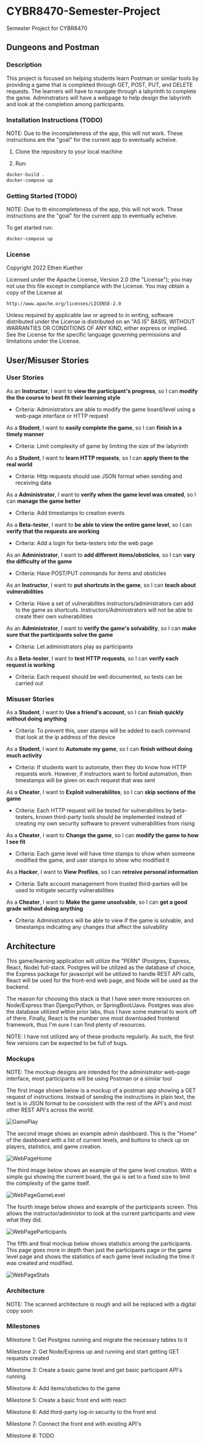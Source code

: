 # CYBR8470-Semester-Project
Semester Project for CYBR8470

## Dungeons and Postman

### Description

This project is focused on helping students learn Postman or similar tools by providing a game that is completed through GET, POST, PUT, and DELETE requests. The learners will have to navigate through a labyrinth to complete the game. Adminstrators will have a webpage to help design the labyrinth and look at the completion among participants.

### Installation Instructions (TODO)

NOTE: Due to the incompleteness of the app, this will not work. These instructions are the "goal" for the current app to eventually acheive.

1. Clone the repository to your local machine

2. Run:
```bash
docker-build .
docker-compose up
```

### Getting Started (TODO)

NOTE: Due to th eincompleteness of the app, this will not work. These instructions are the "goal" for the current app to eventually acheive.

To get started run:
```bash
docker-compose up
```

### License

Copyright 2022 Ethen Kuether

Licensed under the Apache License, Version 2.0 (the "License");
you may not use this file except in compliance with the License.
You may obtain a copy of the License at

    http://www.apache.org/licenses/LICENSE-2.0

Unless required by applicable law or agreed to in writing, software
distributed under the License is distributed on an "AS IS" BASIS,
WITHOUT WARRANTIES OR CONDITIONS OF ANY KIND, either express or implied.
See the License for the specific language governing permissions and
limitations under the License.

## User/Misuser Stories

### User Stories

As an **Instructor**, I want to **view the participant's progress**, so I can **modify the the course to best fit their learning style**
- Criteria: Administrators are able to modify the game board/level using a web-page interface or HTTP request

As a **Student**, I want to **easily complete the game**, so I can **finish in a timely manner**
- Criteria: Limit complexity of game by limiting the size of the labyrinth

As a **Student**, I want to **learn HTTP requests**, so I can **apply them to the real world**
- Criteria: Http requests should use JSON format when sending and receiving data

As a **Administrator**, I want to **verify when the game level was created**, so I can **manage the game better**
- Criteria: Add timestamps to creation events

As a **Beta-tester**, I want to **be able to view the entire game level**, so I can **verify that the requests are working**
- Criteria: Add a login for beta-testers into the web page

As an **Administrator**, I want to **add different items/obsticles**, so I can **vary the difficulty of the game**
- Criteria: Have POST/PUT commands for items and obsticles

As an **Instructor**, I want to **put shortcuts in the game**, so I can **teach about vulnerabilities**
- Criteria: Have a set of vulnerabilites instructors/administrators can add to the game as shortcuts. Instructors/Administrators will not be able to create their own vulnerabilities

As an **Administrator**, I want to **verify the game's solvability**, so I can **make sure that the participants solve the game**
- Criteria: Let administrators play as participants

As a **Beta-tester**, I want to **test HTTP requests**, so I can **verify each request is working**
- Criteria: Each request should be well documented, so tests can be carried out

### Misuser Stories

As a **Student**, I want to **Use a friend's account**, so I can **finish quickly without doing anything**
- Criteria: To prevent this, user stamps will be added to each command that look at the ip address of the device

As a **Student**, I want to **Automate my game**, so I can **finish without doing much activity**
- Criteria: If students want to automate, then they do know how HTTP requests work. However, if instructors want to forbid automation, then timestamps will be given on each request that was sent

As a **Cheater**, I want to **Exploit vulnerabilites**, so I can **skip sections of the game**
- Criteria: Each HTTP request will be tested for vulnerabilites by beta-testers, known third-party tools should be implemented instead of creating my own security software to prevent vulnerabilities from rising

As a **Cheater**, I want to **Change the game**, so I can **modify the game to how I see fit**
- Criteria: Each game level will have time stamps to show when someone modified the game, and user stamps to show who modified it

As a **Hacker**, I want to **View Profiles**, so I can **retreive personal information**
- Criteria: Safe account management from trusted third-parties will be used to mitigate security vulnerabilities

As a **Cheater**, I want to **Make the game unsolvable**, so I can **get a good grade without doing anything**
- Criteria: Administrators will be able to view if the game is solvable, and timestamps indicating any changes that affect the solvability

## Architecture

This game/learning application will utilize the "PERN" (Postgres, Express, React, Node) full-stack. Postgres will be utilized as the database of choice, the Express package for javascript will be utilized to handle REST API calls, React will be used for the front-end web page, and Node will be used as the backend.

The reason for choosing this stack is that I have seen more resources on Node/Express than Django/Python, or SpringBoot/Java. Postgres was also the database utilized within prior labs, thus I have some material to work off of there. Finally, React is the number one most downloaded frontend framework, thus I'm sure I can find plenty of resources.

NOTE: I have not utilized any of these products regularly. As such, the first few versions can be expected to be full of bugs. 

### Mockups

NOTE: The mockup designs are intended for the administrator web-page interface, most participants will be using Postman or a similar tool

The first image shown below is a mockup of a postman app showing a GET request of instructions. Instead of sending the instructions in plain text, the text is in JSON format to be consistent with the rest of the API's and most other REST API's across the world.

![GamePlay](./Architecture%20Images/Mockups/GamePlay.jpg)

The second image shows an example admin dashboard. This is the "Home" of the dashboard with a list of current levels, and buttons to check up on players, statistics, and game creation.

![WebPageHome](./Architecture%20Images/Mockups/WebPageHome.jpg)

The third image below shows an example of the game level creation. With a simple gui showing the current board, the gui is set to a fixed size to limit the complexity of the game itself.

![WebPageGameLevel](./Architecture%20Images/Mockups/WebPageGameLevel.jpg)

The fourth image below shows and example of the participants screen. This allows the instructor/administor to look at the current participants and view what they did.

![WebPageParticipants](./Architecture%20Images/Mockups/WebPageParticipants.jpg)

The fifth and final mockup below shows statistics among the participants. This page goes more in depth than just the participants page or the game level page and shows the statistics of each game level including the time it was created and modified.

![WebPageStats](./Architecture%20Images/Mockups/WebPageStats.jpg)

### Architecture

NOTE: The scanned architecture is rough and will be replaced with a digital copy soon

### Milestones

Milestone 1: Get Postgres running and migrate the necessary tables to it

Milestone 2: Get Node/Express up and running and start getting GET requests created

Milestone 3: Create a basic game level and get basic participant API's running

Milestone 4: Add items/obsticles to the game

Milestone 5: Create a basic front end with react

Milestone 6: Add third-party log-in security to the front end

Milestone 7: Connect the front end with existing API's

Milestone 8: TODO
